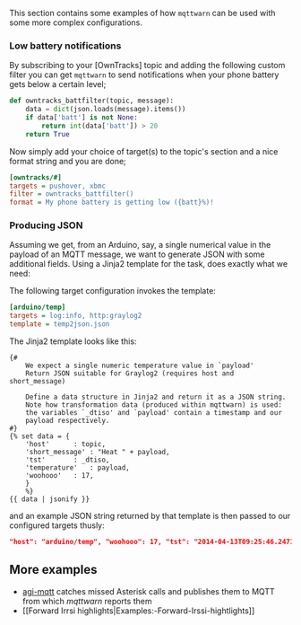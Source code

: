 This section contains some examples of how `mqttwarn` can be used with some more complex configurations.

### Low battery notifications ###

By subscribing to your [OwnTracks] topic and adding the following custom filter you can get `mqttwarn` to send notifications when your phone battery gets below a certain level;

```python
def owntracks_battfilter(topic, message):
    data = dict(json.loads(message).items())
    if data['batt'] is not None:
        return int(data['batt']) > 20
    return True
```

Now simply add your choice of target(s) to the topic's section and a nice format string and you are done;

```ini
[owntracks/#]
targets = pushover, xbmc
filter = owntracks_battfilter()
format = My phone battery is getting low ({batt}%)!
```

### Producing JSON

Assuming we get, from an Arduino, say, a single numerical value in the payload of an MQTT
message, we want to generate JSON with some additional fields. Using a Jinja2 template
for the task, does exactly what we need:

The following target configuration invokes the template:

```ini
[arduino/temp]
targets = log:info, http:graylog2
template = temp2json.json
```

The Jinja2 template looks like this:

```jinja2
{#
    We expect a single numeric temperature value in `payload'
    Return JSON suitable for Graylog2 (requires host and short_message)

    Define a data structure in Jinja2 and return it as a JSON string.
    Note how transformation data (produced within mqttwarn) is used:
    the variables `_dtiso' and `payload' contain a timestamp and our
    payload respectively.
#}
{% set data = {
	'host'		: topic,
	'short_message'	: "Heat " + payload,
	'tst'		: _dtiso,
	'temperature'	: payload,
	'woohooo'	: 17,
	}
	%}
{{ data | jsonify }}
```

and an example JSON string returned by that template is then passed to our configured
targets thusly:

```json
"host": "arduino/temp", "woohooo": 17, "tst": "2014-04-13T09:25:46.247150Z", "temperature": "22", "short_message": "Heat 22"}
```

## More examples

* [agi-mqtt](https://github.com/zeha/agi-mqtt) catches missed Asterisk calls and publishes them to MQTT from which _mqttwarn_ reports them
* [[Forward Irrsi highlights|Examples:-Forward-Irssi-hightlights]]

